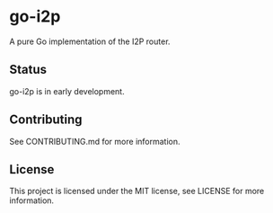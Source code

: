# go-i2p

A pure Go implementation of the I2P router.

## Status

go-i2p is in early development.

## Contributing

See CONTRIBUTING.md for more information.

## License

This project is licensed under the MIT license, see LICENSE for more information.
